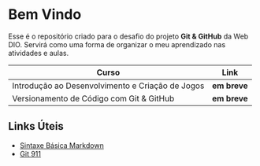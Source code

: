 # Bem Vindo

Esse é o repositório criado para o desafio do projeto **Git & GitHub** da Web DIO. Servirá como uma forma de organizar o meu aprendizado nas atividades e aulas.

|Curso|Link|
|-----|----|
|Introdução ao Desenvolvimento e Criação de Jogos|**em breve**|
|Versionamento de Código com Git & GitHub|**em breve**|

## Links Úteis

- [Sintaxe Básica Markdown](https://markdown.net.br/sintaxe-basica/#:~:text=Para%20gerar%20uma%20quebra%20de,e%20pressione%20a%20tecla%20Enter%20.)
- [Git 911](https://github.com/lobotelho22/git-911)

